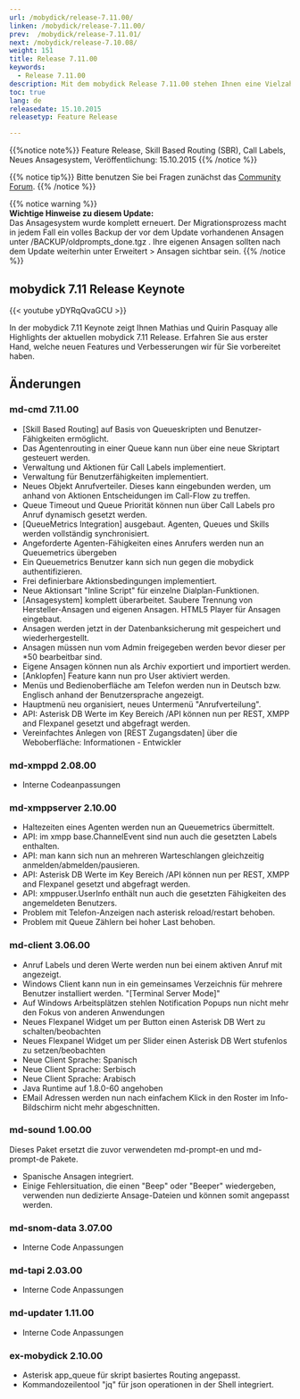```yaml
---
url: /mobydick/release-7.11.00/
linken: /mobydick/release-7.11.00/
prev:  /mobydick/release-7.11.01/
next: /mobydick/release-7.10.08/
weight: 151
title: Release 7.11.00
keywords: 
  - Release 7.11.00
description: Mit dem mobydick Release 7.11.00 stehen Ihnen eine Vielzahl an neuen Funtionen zur Verfügung.
toc: true
lang: de
releasedate: 15.10.2015
releasetyp: Feature Release

---
```


{{%notice note%}}
Feature Release, Skill Based Routing (SBR), Call Labels, Neues Ansagesystem, Veröffentlichung: 15.10.2015
{{% /notice %}}

{{% notice tip%}}
Bitte benutzen Sie bei Fragen zunächst das [Community Forum](http://community.pascom.net/forum.php "Zu unserem Forum").
{{% /notice %}}

{{% notice warning %}}  
**Wichtige Hinweise zu diesem Update:**<br/>
Das Ansagesystem wurde komplett erneuert. Der Migrationsprozess macht in jedem Fall ein volles Backup der vor dem Update vorhandenen Ansagen unter /BACKUP/oldprompts_done.tgz . Ihre eigenen Ansagen sollten nach dem Update weiterhin unter Erweitert > Ansagen sichtbar sein. 
{{% /notice %}}


## mobydick 7.11 Release Keynote
{{< youtube yDYRqQvaGCU >}}

In der mobydick 7.11 Keynote zeigt Ihnen Mathias und Quirin Pasquay alle Highlights der aktuellen mobydick 7.11 Release. Erfahren Sie aus erster Hand, welche neuen Features und Verbesserungen wir für Sie vorbereitet haben.


## Änderungen

### md-cmd 7.11.00

*   [Skill Based Routing] auf Basis von Queueskripten und Benutzer-Fähigkeiten ermöglicht.
*   Das Agentenrouting in einer Queue kann nun über eine neue Skriptart gesteuert werden.
*   Verwaltung und Aktionen für Call Labels implementiert.
*   Verwaltung für Benutzerfähigkeiten implementiert.
*   Neues Objekt Anrufverteiler. Dieses kann eingebunden werden, um anhand von Aktionen Entscheidungen im Call-Flow zu treffen.
*   Queue Timeout und Queue Priorität können nun über Call Labels pro Anruf dynamisch gesetzt werden.
*   [QueueMetrics Integration] ausgebaut. Agenten, Queues und Skills werden vollständig synchronisiert.
*   Angeforderte Agenten-Fähigkeiten eines Anrufers werden nun an Queuemetrics übergeben
*   Ein Queuemetrics Benutzer kann sich nun gegen die mobydick authentifizieren.
*   Frei definierbare Aktionsbedingungen implementiert.
*   Neue Aktionsart "Inline Script" für einzelne Dialplan-Funktionen.
*   [Ansagesystem] komplett überarbeitet. Saubere Trennung von Hersteller-Ansagen und eigenen Ansagen. HTML5 Player für Ansagen eingebaut.
*   Ansagen werden jetzt in der Datenbanksicherung mit gespeichert und wiederhergestellt.
*   Ansagen müssen nun vom Admin freigegeben werden bevor dieser per *50 bearbeitbar sind.
*   Eigene Ansagen können nun als Archiv exportiert und importiert werden.
*   [Anklopfen] Feature kann nun pro User aktiviert werden.
*   Menüs und Bedienoberfläche am Telefon werden nun in Deutsch bzw. Englisch anhand der Benutzersprache angezeigt.
*   Hauptmenü neu organisiert, neues Untermenü "Anrufverteilung".
*   API: Asterisk DB Werte im Key Bereich /API können nun per REST, XMPP and Flexpanel gesetzt und abgefragt werden.
*   Vereinfachtes Anlegen von [REST Zugangsdaten] über die Weboberfläche: Informationen - Entwickler

### md-xmppd 2.08.00

*   Interne Codeanpassungen

### md-xmppserver 2.10.00

*   Haltezeiten eines Agenten werden nun an Queuemetrics übermittelt.
*   API: im xmpp base.ChannelEvent sind nun auch die gesetzten Labels enthalten.
*   API: man kann sich nun an mehreren Warteschlangen gleichzeitig anmelden/abmelden/pausieren.
*   API: Asterisk DB Werte im Key Bereich /API können nun per REST, XMPP and Flexpanel gesetzt und abgefragt werden.
*   API: xmppuser.UserInfo enthält nun auch die gesetzten Fähigkeiten des angemeldeten Benutzers.
*   Problem mit Telefon-Anzeigen nach asterisk reload/restart behoben.
*   Problem mit Queue Zählern bei hoher Last behoben.

### md-client 3.06.00

*   Anruf Labels und deren Werte werden nun bei einem aktiven Anruf mit angezeigt.
*   Windows Client kann nun in ein gemeinsames Verzeichnis für mehrere Benutzer installiert werden. "[Terminal Server Mode]"
*   Auf Windows Arbeitsplätzen stehlen Notification Popups nun nicht mehr den Fokus von anderen Anwendungen
*   Neues Flexpanel Widget um per Button einen Asterisk DB Wert zu schalten/beobachten
*   Neues Flexpanel Widget um per Slider einen Asterisk DB Wert stufenlos zu setzen/beobachten
*   Neue Client Sprache: Spanisch
*   Neue Client Sprache: Serbisch
*   Neue Client Sprache: Arabisch
*   Java Runtime auf 1.8.0-60 angehoben
*   EMail Adressen werden nun nach einfachem Klick in den Roster im Info-Bildschirm nicht mehr abgeschnitten.

### md-sound 1.00.00

Dieses Paket ersetzt die zuvor verwendeten md-prompt-en und md-prompt-de Pakete.

*   Spanische Ansagen integriert.
*   Einige Fehlersituation, die einen "Beep" oder "Beeper" wiedergeben, verwenden nun dedizierte Ansage-Dateien und können somit angepasst werden.

### md-snom-data 3.07.00

*   Interne Code Anpassungen

### md-tapi 2.03.00

*   Interne Code Anpassungen

### md-updater 1.11.00

*   Interne Code Anpassungen

### ex-mobydick 2.10.00

*   Asterisk app_queue für skript basiertes Routing angepasst.
*   Kommandozeilentool "jq" für json operationen in der Shell integriert.